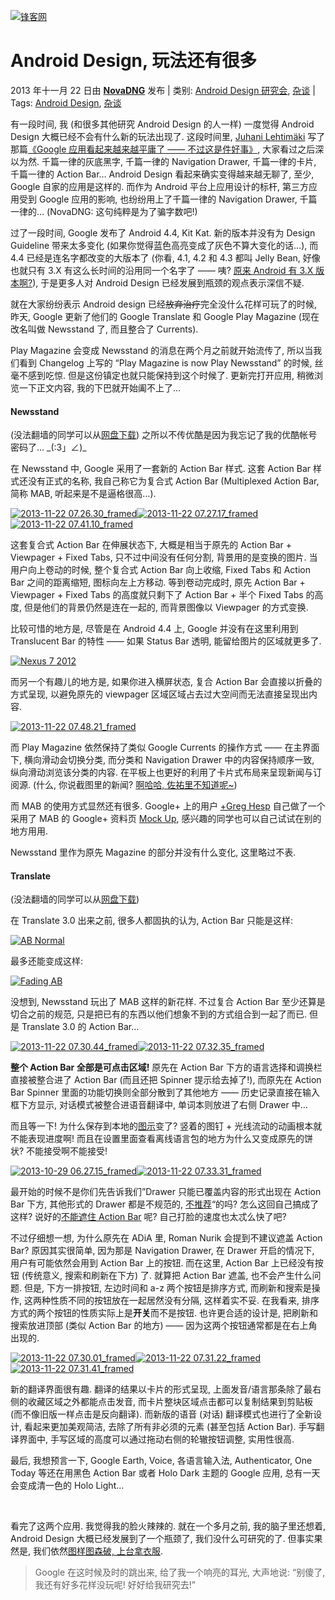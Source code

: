 [![锋客网](http://www.phonekr.com/wp-content/uploads/2012/11/Top-2013-W-1200px.png)](http://www.phonekr.com "锋客网")

Android Design, 玩法还有很多
============================

2013 年十一月 22 日由 **[NovaDNG](http://www.phonekr.com/author/novadng/ "由NovaDNG发布")** 发布 | 类别: [Android Design 研究会](http://www.phonekr.com/category/adia/ "查看Android Design 研究会中的全部文章"), [杂谈](http://www.phonekr.com/category/%e6%9d%82%e8%b0%88/ "查看杂谈中的全部文章") | Tags: [Android Design](http://www.phonekr.com/tag/android-design/), [杂谈](http://www.phonekr.com/tag/%e6%9d%82%e8%b0%88/)

有一段时间, 我 (和很多其他研究 Android Design 的人一样) 一度觉得 Android Design 大概已经不会有什么新的玩法出现了. 这段时间里, [Juhani Lehtimäki](https://plus.google.com/102272971619910906878 "Google+") 写了那篇[《Google 应用看起来越来越平庸了 —— 不过这是件好事》](http://www.phonekr.com/google-android-apps-look-boring/ "Google 应用看起来越来越平庸了 —— 不过这是件好事"), 大家看过之后深以为然. 千篇一律的灰底黑字, 千篇一律的 Navigation Drawer, 千篇一律的卡片, 千篇一律的 Action Bar… Android Design 看起来确实变得越来越无聊了, 至少, Google 自家的应用是这样的. 而作为 Android 平台上应用设计的标杆, 第三方应用受到 Google 应用的影响, 也纷纷用上了千篇一律的 Navigation Drawer, 千篇一律的… (NovaDNG: 这句纯粹是为了骗字数吧!)

过了一段时间, Google 发布了 Android 4.4, Kit Kat. 新的版本并没有为 Design Guideline 带来太多变化 (如果你觉得蓝色高亮变成了灰色不算大变化的话…), 而 4.4 已经是连名字都改变的大版本了 (你看, 4.1, 4.2 和 4.3 都叫 Jelly Bean, 好像也就只有 3.X 有这么长时间的沿用同一个名字了 —— 咦? [原来 Android 有 3.X 版本啊?](http://www.phonekr.com/android-design-two-years/ "生而不凡: Android Design 的前世今生")), 于是更多人对 Android Design 已经发展到瓶颈的观点表示深信不疑.

就在大家纷纷表示 Android design 已经~~放弃治疗~~完全没什么花样可玩了的时候, 昨天, Google 更新了他们的 Google Translate 和 Google Play Magazine (现在改名叫做 Newsstand 了, 而且整合了 Currents).

Play Magazine 会变成 Newsstand 的消息在两个月之前就开始流传了, 所以当我们看到 Changelog 上写的 “Play Magazine is now Play Newsstand” 的时候, 丝毫不感到吃惊. 但是这份镇定也就只能保持到这个时候了. 更新完打开应用, 稍微浏览一下正文内容, 我的下巴就开始阖不上了…

#### Newsstand

(没法翻墙的同学可以从[网盘下载](http://pan.baidu.com/s/1gtRr "百度盘")) 之所以不传优酷是因为我忘记了我的优酷帐号密码了… \_(:3」∠)\_

在 Newsstand 中, Google 采用了一套新的 Action Bar 样式. 这套 Action Bar 样式还没有正式的名称, 我自己称它为复合式 Action Bar (Multiplexed Action Bar, 简称 MAB, 听起来是不是逼格很高…).

[![](http://www.phonekr.com/wp-content/uploads/2013/11/2013-11-22-07.26.30_framed-400x667.png "2013-11-22 07.26.30_framed")](http://www.phonekr.com/wp-content/uploads/2013/11/2013-11-22-07.26.30_framed.png)[![](http://www.phonekr.com/wp-content/uploads/2013/11/2013-11-22-07.27.17_framed-400x667.png "2013-11-22 07.27.17_framed")](http://www.phonekr.com/wp-content/uploads/2013/11/2013-11-22-07.27.17_framed.png)[![](http://www.phonekr.com/wp-content/uploads/2013/11/2013-11-22-07.41.10_framed-400x667.png "2013-11-22 07.41.10_framed")](http://www.phonekr.com/wp-content/uploads/2013/11/2013-11-22-07.41.10_framed.png)

这套复合式 Action Bar 在伸展状态下, 大概是相当于原先的 Action Bar + Viewpager + Fixed Tabs, 只不过中间没有任何分割, 背景用的是变换的图片. 当用户向上卷动的时候, 整个复合式 Action Bar 向上收缩, Fixed Tabs 和 Action Bar 之间的距离缩短, 图标向左上方移动. 等到卷动完成时, 原先 Action Bar + Viewpager + Fixed Tabs 的高度就只剩下了 Action Bar + 半个 Fixed Tabs 的高度, 但是他们的背景仍然是连在一起的, 而背景图像以 Viewpager 的方式变换.

比较可惜的地方是, 尽管是在 Android 4.4 上, Google 并没有在这里利用到 Translucent Bar 的特性 —— 如果 Status Bar 透明, 能留给图片的区域就更多了.

[![](http://www.phonekr.com/wp-content/uploads/2013/11/Nexus-7-2012-810x726.png "Nexus 7 2012")](http://www.phonekr.com/wp-content/uploads/2013/11/Nexus-7-2012.png)

而另一个有趣儿的地方是, 如果你进入横屏状态, 复合 Action Bar 会直接以折叠的方式呈现, 以避免原先的 viewpager 区域区域占去过大空间而无法直接呈现出内容.

[![](http://www.phonekr.com/wp-content/uploads/2013/11/2013-11-22-07.48.21_framed-810x539.png "2013-11-22 07.48.21_framed")](http://www.phonekr.com/wp-content/uploads/2013/11/2013-11-22-07.48.21_framed.png)

而 Play Magazine 依然保持了类似 Google Currents 的操作方式 —— 在主界面下, 横向滑动会切换分类, 而分类和 Navigation Drawer 中的内容保持顺序一致, 纵向滑动浏览该分类的内容. 在平板上也更好的利用了卡片式布局来呈现新闻与订阅源. (什么, 你说截图里的新闻? [啊哈哈, 佐祐里不知道呢\~](http://zh.moegirl.org/%E5%95%8A%E5%93%88%E5%93%88%EF%BC%8C%E4%BD%90%E7%A5%90%E7%90%86%E4%B8%8D%E7%9F%A5%E9%81%93 "あははーっ、佐祐理にはわかりません"))

而 MAB 的使用方式显然还有很多. Google+ 上的用户 [+Greg Hesp](https://plus.google.com/u/0/+GregHesp/about "Google+ Profile") 自己做了一个采用了 MAB 的 Google+ 资料页 [Mock Up](https://plus.google.com/u/0/+GregHesp/posts/PkYQpPvRDxe "Google+ redesign mock up"), 感兴趣的同学也可以自己试试在别的地方用用.

Newsstand 里作为原先 Magazine 的部分并没有什么变化, 这里略过不表.

#### Translate

(没法翻墙的同学可以从[网盘下载](http://pan.baidu.com/s/1ot3Qm "百度盘"))

在 Translate 3.0 出来之前, 很多人都固执的认为, Action Bar 只能是这样:

[![](http://www.phonekr.com/wp-content/uploads/2013/11/AB-Normal.png "AB Normal")](http://www.phonekr.com/wp-content/uploads/2013/11/AB-Normal.png)

最多还能变成这样:

[![](http://www.phonekr.com/wp-content/uploads/2013/11/Fading-AB.png "Fading AB")](http://www.phonekr.com/wp-content/uploads/2013/11/Fading-AB.png)

没想到, Newsstand 玩出了 MAB 这样的新花样. 不过复合 Action Bar 至少还算是切合之前的规范, 只是把已有的东西以他们想象不到的方式组合到一起了而已. 但是 Translate 3.0 的 Action Bar…

[![](http://www.phonekr.com/wp-content/uploads/2013/11/2013-11-22-07.30.44_framed-400x667.png "2013-11-22 07.30.44_framed")](http://www.phonekr.com/wp-content/uploads/2013/11/2013-11-22-07.30.44_framed.png)[![](http://www.phonekr.com/wp-content/uploads/2013/11/2013-11-22-07.32.35_framed-400x667.png "2013-11-22 07.32.35_framed")](http://www.phonekr.com/wp-content/uploads/2013/11/2013-11-22-07.32.35_framed.png)

**整个 Action Bar 全部是可点击区域!** 原先在 Action Bar 下方的语言选择和调换栏直接被整合进了 Action Bar (而且还把 Spinner 提示给去掉了!), 而原先在 Action Bar Spinner 里面的功能切换则全部分散到了其他地方 —— 历史记录直接在输入框下方显示, 对话模式被整合进语音翻译中, 单词本则放进了右侧 Drawer 中…

而且等一下! 为什么保存到本地的[图示](https://developer.android.com/design/building-blocks/progress.html#custom-indicators "Progress & Activity")变了? 竖着的图钉 + 光线流动的动画根本就不能表现进度啊! 而且在设置里面查看离线语言包的地方为什么又变成原先的饼状? 不能接受啊不能接受!

[![](http://www.phonekr.com/wp-content/uploads/2013/11/2013-10-29-06.27.15_framed-400x667.png "2013-10-29 06.27.15_framed")](http://www.phonekr.com/wp-content/uploads/2013/11/2013-10-29-06.27.15_framed.png)[](http://www.phonekr.com/wp-content/uploads/2013/11/2013-10-29-06.27.15_framed1.png)[![](http://www.phonekr.com/wp-content/uploads/2013/11/2013-11-22-07.33.31_framed-400x667.png "2013-11-22 07.33.31_framed")](http://www.phonekr.com/wp-content/uploads/2013/11/2013-11-22-07.33.31_framed.png)

最开始的时候不是你们先告诉我们”Drawer 只能已覆盖内容的形式出现在 Action Bar 下方, 其他形式的 Drawer 都是不规范的, [不推荐](http://www.phonekr.com/10-common-ux-issues/ "Android Design in Action —— 十大常见 Android UX 错误 #5")“的吗? 怎么这回自己搞成了这样? 说好的[不能遮住 Action Bar](http://www.phonekr.com/introduce-navigation-drawer/ "Android Design 趋势——Navigation Drawer") 呢? 自己打脸的速度也太忒么快了吧?

不过仔细想一想, 为什么原先在 ADiA 里, Roman Nurik 会提到不建议遮盖 Action Bar? 原因其实很简单, 因为那是 Navigation Drawer, 在 Drawer 开启的情况下, 用户有可能依然会用到 Action Bar 上的按钮. 而在这里, Action Bar 上已经没有按钮 (传统意义, 搜索和刷新在下方) 了. 就算把 Action Bar 遮盖, 也不会产生什么问题. 但是, 下方一排按钮, 左边时间和 a-z 两个按钮是排序方式, 而刷新和搜索是操作, 这两种性质不同的按钮放在一起居然没有分隔, 这样着实不妥. 在我看来, 排序方式的两个按钮的性质实际上是**开关**而不是按钮. 也许更合适的设计是, 把刷新和搜索放进顶部 (类似 Action Bar 的地方) —— 因为这两个按钮通常都是在右上角出现的.

[![](http://www.phonekr.com/wp-content/uploads/2013/11/2013-11-22-07.30.01_framed-400x667.png "2013-11-22 07.30.01_framed")](http://www.phonekr.com/wp-content/uploads/2013/11/2013-11-22-07.30.01_framed.png)[![](http://www.phonekr.com/wp-content/uploads/2013/11/2013-11-22-07.31.22_framed-400x667.png "2013-11-22 07.31.22_framed")](http://www.phonekr.com/wp-content/uploads/2013/11/2013-11-22-07.31.22_framed.png)[![](http://www.phonekr.com/wp-content/uploads/2013/11/2013-11-22-07.31.41_framed-400x667.png "2013-11-22 07.31.41_framed")](http://www.phonekr.com/wp-content/uploads/2013/11/2013-11-22-07.31.41_framed.png)

新的翻译界面很有趣. 翻译的结果以卡片的形式呈现, 上面发音/语言那条除了最右侧的收藏区域之外都能点击发音, 而卡片整块区域点击都可以复制结果到剪贴板 (而不像旧版一样点击是反向翻译). 而新版的语音 (对话) 翻译模式也进行了全新设计, 看起来更加美观简洁, 去除了所有非必须的元素 (甚至包括 Action Bar). 手写翻译界面中, 手写区域的高度可以通过拖动右侧的轮辙按钮调整, 实用性很高.

最后, 我想预言一下, Google Earth, Voice, 各语言输入法, Authenticator, One Today 等还在用黑色 Action Bar 或者 Holo Dark 主题的 Google 应用, 总有一天会变成清一色的 Holo Light…

 

看完了这两个应用. 我觉得我的脸火辣辣的. 就在一个多月之前, 我的脑子里还想着, Android Design 大概已经发展到了一个瓶颈了, 我们没什么可研究的了. 但事实果然是, 我们依然[图样图森破, 上台拿衣服](http://zh.moegirl.org/%E5%9B%BE%E6%A0%B7%E5%9B%BE%E6%A3%AE%E7%A0%B4 "Too young too simple, sometimes naive. ").

> Google 在这时候及时的跳出来, 给了我一个响亮的耳光, 大声地说: “别傻了, 我还有好多花样没玩呢! 好好给我研究去!”
